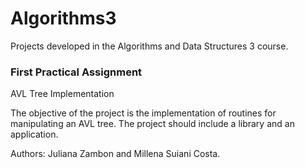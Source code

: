 # Algorithms3
Projects developed in the Algorithms and Data Structures 3 course.

### First Practical Assignment
AVL Tree Implementation

The objective of the project is the implementation of routines for manipulating an AVL tree. The project should include a library and an application.

Authors: Juliana Zambon and Millena Suiani Costa.
